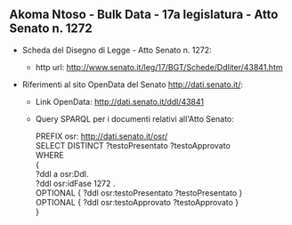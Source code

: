 ## Akoma Ntoso - Bulk Data - 17a legislatura - Atto Senato n. 1272 ##

* Scheda del Disegno di Legge - Atto Senato n. 1272:
	* http url: http://www.senato.it/leg/17/BGT/Schede/Ddliter/43841.htm

* Riferimenti al sito OpenData del Senato http://dati.senato.it/:
	* Link OpenData: http://dati.senato.it/ddl/43841
	* Query SPARQL per i documenti relativi all'Atto Senato:

        PREFIX osr: <http://dati.senato.it/osr/>  
		SELECT DISTINCT ?testoPresentato ?testoApprovato  
		WHERE  
		{  
		    ?ddl a osr:Ddl.  
		    ?ddl osr:idFase 1272 .  
		    OPTIONAL { ?ddl osr:testoPresentato ?testoPresentato }  
		    OPTIONAL { ?ddl osr:testoApprovato ?testoApprovato }  
		}
		